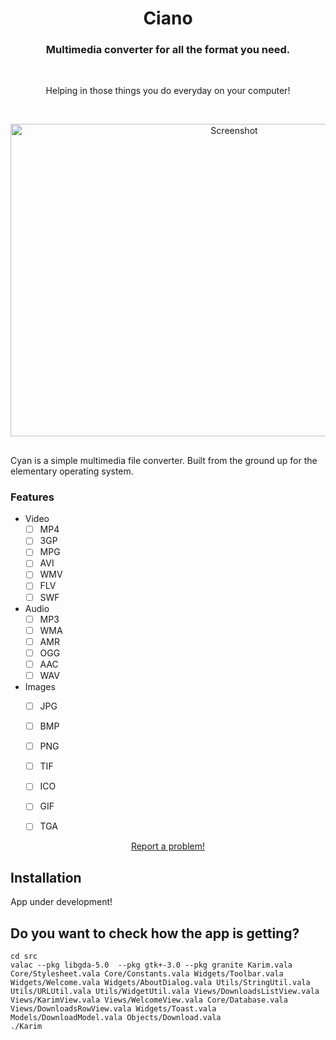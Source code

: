 <div>
  <h1 align="center">Ciano</h1>
  <h3 align="center">Multimedia converter for all the format you need.</h3>
</div>

<br/>

<p align="center">Helping in those things you do everyday on your computer!</p>

<br/>

<p align="center">
    <img width="700" height="500" src="https://raw.github.com/robertsanseries/ciano/master/data/images/screenshot.png" alt="Screenshot">
</p>

<h2> </h2>

Cyan is a simple multimedia file converter. Built from the ground up for the elementary operating system.


### Features

- Video 
	- [ ] MP4
	- [ ] 3GP
	- [ ] MPG
	- [ ] AVI
	- [ ] WMV
	- [ ] FLV
	- [ ] SWF

- Audio
	- [ ] MP3
	- [ ] WMA
	- [ ] AMR
	- [ ] OGG
	- [ ] AAC
	- [ ] WAV

- Images
	- [ ] JPG
	- [ ] BMP
	- [ ] PNG
	- [ ] TIF
	- [ ] ICO
	- [ ] GIF
	- [ ] TGA


<p align="center">
  <a href="https://github.com/robertsanseries/cinao/issues/new"> Report a problem! </a>
</p>

## Installation

App under development!


## Do you want to check how the app is getting? 
```
cd src
valac --pkg libgda-5.0  --pkg gtk+-3.0 --pkg granite Karim.vala Core/Stylesheet.vala Core/Constants.vala Widgets/Toolbar.vala Widgets/Welcome.vala Widgets/AboutDialog.vala Utils/StringUtil.vala Utils/URLUtil.vala Utils/WidgetUtil.vala Views/DownloadsListView.vala  Views/KarimView.vala Views/WelcomeView.vala Core/Database.vala Views/DownloadsRowView.vala Widgets/Toast.vala Models/DownloadModel.vala Objects/Download.vala
./Karim
```
